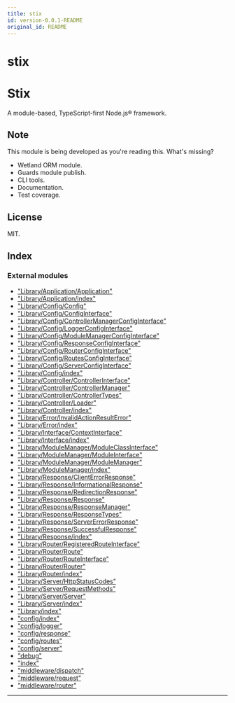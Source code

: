 ```yaml
---
title: stix
id: version-0.0.1-README
original_id: README
---
```


#  stix
Stix
====

A module-based, TypeScript-first Node.js® framework.

Note
----

This module is being developed as you're reading this. What's missing?

*   Wetland ORM module.
*   Guards module publish.
*   CLI tools.
*   Documentation.
*   Test coverage.

License
-------

MIT.

## Index

### External modules

* ["Library/Application/Application"](modules/application)
* ["Library/Application/index"](modules/index)
* ["Library/Config/Config"](modules/config)
* ["Library/Config/ConfigInterface"](modules/configinterface)
* ["Library/Config/ControllerManagerConfigInterface"](modules/controllermanagerconfiginterface)
* ["Library/Config/LoggerConfigInterface"](modules/loggerconfiginterface)
* ["Library/Config/ModuleManagerConfigInterface"](modules/modulemanagerconfiginterface)
* ["Library/Config/ResponseConfigInterface"](modules/responseconfiginterface)
* ["Library/Config/RouterConfigInterface"](modules/routerconfiginterface)
* ["Library/Config/RoutesConfigInterface"](modules/routesconfiginterface)
* ["Library/Config/ServerConfigInterface"](modules/serverconfiginterface)
* ["Library/Config/index"](modules/index)
* ["Library/Controller/ControllerInterface"](modules/controllerinterface)
* ["Library/Controller/ControllerManager"](modules/controllermanager)
* ["Library/Controller/ControllerTypes"](modules/controllertypes)
* ["Library/Controller/Loader"](modules/loader)
* ["Library/Controller/index"](modules/index)
* ["Library/Error/InvalidActionResultError"](modules/invalidactionresulterror)
* ["Library/Error/index"](modules/index)
* ["Library/Interface/ContextInterface"](modules/contextinterface)
* ["Library/Interface/index"](modules/index)
* ["Library/ModuleManager/ModuleClassInterface"](modules/moduleclassinterface)
* ["Library/ModuleManager/ModuleInterface"](modules/moduleinterface)
* ["Library/ModuleManager/ModuleManager"](modules/modulemanager)
* ["Library/ModuleManager/index"](modules/index)
* ["Library/Response/ClientErrorResponse"](modules/clienterrorresponse)
* ["Library/Response/InformationalResponse"](modules/informationalresponse)
* ["Library/Response/RedirectionResponse"](modules/redirectionresponse)
* ["Library/Response/Response"](modules/response)
* ["Library/Response/ResponseManager"](modules/responsemanager)
* ["Library/Response/ResponseTypes"](modules/responsetypes)
* ["Library/Response/ServerErrorResponse"](modules/servererrorresponse)
* ["Library/Response/SuccessfulResponse"](modules/successfulresponse)
* ["Library/Response/index"](modules/index)
* ["Library/Router/RegisteredRouteInterface"](modules/registeredrouteinterface)
* ["Library/Router/Route"](modules/route)
* ["Library/Router/RouteInterface"](modules/routeinterface)
* ["Library/Router/Router"](modules/router)
* ["Library/Router/index"](modules/index)
* ["Library/Server/HttpStatusCodes"](modules/httpstatuscodes)
* ["Library/Server/RequestMethods"](modules/requestmethods)
* ["Library/Server/Server"](modules/server)
* ["Library/Server/index"](modules/index)
* ["Library/index"](modules/index)
* ["config/index"](modules/index)
* ["config/logger"](modules/logger)
* ["config/response"](modules/response)
* ["config/routes"](modules/routes)
* ["config/server"](modules/server)
* ["debug"](modules/_debug_.md)
* ["index"](modules/_index_.md)
* ["middleware/dispatch"](modules/dispatch)
* ["middleware/request"](modules/request)
* ["middleware/router"](modules/router)

---

